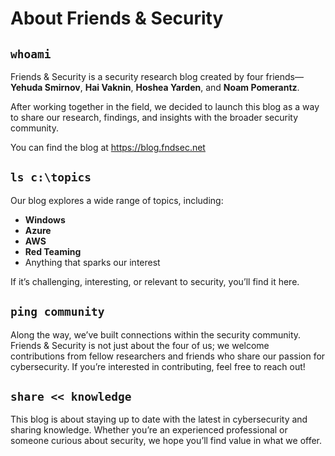 # About Friends & Security

## `whoami`

Friends & Security is a security research blog created by four friends—**Yehuda Smirnov**, **Hai Vaknin**, **Hoshea Yarden**, and **Noam Pomerantz**.

After working together in the field, we decided to launch this blog as a way to share our research, findings, and insights with the broader security community.

You can find the blog at https://blog.fndsec.net

## `ls c:\topics`
Our blog explores a wide range of topics, including:

- **Windows**
- **Azure**
- **AWS**
- **Red Teaming**
- Anything that sparks our interest

If it’s challenging, interesting, or relevant to security, you’ll find it here.

## `ping community`
Along the way, we’ve built connections within the security community. Friends & Security is not just about the four of us; we welcome contributions from fellow researchers and friends who share our passion for cybersecurity. If you’re interested in contributing, feel free to reach out!

## `share << knowledge`
This blog is about staying up to date with the latest in cybersecurity and sharing knowledge. Whether you’re an experienced professional or someone curious about security, we hope you’ll find value in what we offer.
